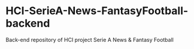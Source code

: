 # HCI-SerieA-News-FantasyFootball-backend
Back-end repository of HCI project Serie A News &amp; Fantasy Football
